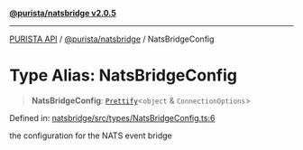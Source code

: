 [**@purista/natsbridge v2.0.5**](../README.md)

***

[PURISTA API](../../../packages.md) / [@purista/natsbridge](../README.md) / NatsBridgeConfig

# Type Alias: NatsBridgeConfig

> **NatsBridgeConfig**: [`Prettify`](../../core/type-aliases/Prettify.md)\<`object` & `ConnectionOptions`\>

Defined in: [natsbridge/src/types/NatsBridgeConfig.ts:6](https://github.com/puristajs/purista/blob/master/packages/natsbridge/src/types/NatsBridgeConfig.ts#L6)

the configuration for the NATS event bridge

